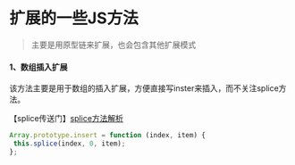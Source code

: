 # 扩展的一些JS方法

> 主要是用原型链来扩展，也会包含其他扩展模式

#### 1、数组插入扩展

该方法主要是用于数组的插入扩展，方便直接写inster来插入，而不关注splice方法。

【splice传送门】[splice方法解析](http://www.w3school.com.cn/jsref/jsref_splice.asp "splice方法解析")

```js
Array.prototype.insert = function (index, item) {  
 this.splice(index, 0, item);  
};
```
